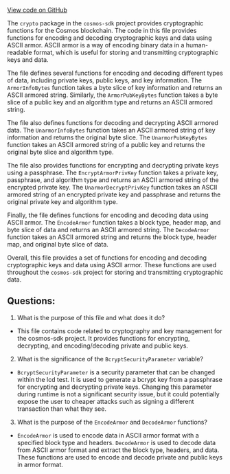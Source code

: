 [View code on GitHub](https://github.com/cosmos/cosmos-sdk/blob/main/crypto/armor.go)

The `crypto` package in the `cosmos-sdk` project provides cryptographic functions for the Cosmos blockchain. The code in this file provides functions for encoding and decoding cryptographic keys and data using ASCII armor. ASCII armor is a way of encoding binary data in a human-readable format, which is useful for storing and transmitting cryptographic keys and data.

The file defines several functions for encoding and decoding different types of data, including private keys, public keys, and key information. The `ArmorInfoBytes` function takes a byte slice of key information and returns an ASCII armored string. Similarly, the `ArmorPubKeyBytes` function takes a byte slice of a public key and an algorithm type and returns an ASCII armored string.

The file also defines functions for decoding and decrypting ASCII armored data. The `UnarmorInfoBytes` function takes an ASCII armored string of key information and returns the original byte slice. The `UnarmorPubKeyBytes` function takes an ASCII armored string of a public key and returns the original byte slice and algorithm type.

The file also provides functions for encrypting and decrypting private keys using a passphrase. The `EncryptArmorPrivKey` function takes a private key, passphrase, and algorithm type and returns an ASCII armored string of the encrypted private key. The `UnarmorDecryptPrivKey` function takes an ASCII armored string of an encrypted private key and passphrase and returns the original private key and algorithm type.

Finally, the file defines functions for encoding and decoding data using ASCII armor. The `EncodeArmor` function takes a block type, header map, and byte slice of data and returns an ASCII armored string. The `DecodeArmor` function takes an ASCII armored string and returns the block type, header map, and original byte slice of data.

Overall, this file provides a set of functions for encoding and decoding cryptographic keys and data using ASCII armor. These functions are used throughout the `cosmos-sdk` project for storing and transmitting cryptographic data.
## Questions: 
 1. What is the purpose of this file and what does it do?
- This file contains code related to cryptography and key management for the cosmos-sdk project. It provides functions for encrypting, decrypting, and encoding/decoding private and public keys.

2. What is the significance of the `BcryptSecurityParameter` variable?
- `BcryptSecurityParameter` is a security parameter that can be changed within the lcd test. It is used to generate a bcrypt key from a passphrase for encrypting and decrypting private keys. Changing this parameter during runtime is not a significant security issue, but it could potentially expose the user to cheaper attacks such as signing a different transaction than what they see.

3. What is the purpose of the `EncodeArmor` and `DecodeArmor` functions?
- `EncodeArmor` is used to encode data in ASCII armor format with a specified block type and headers. `DecodeArmor` is used to decode data from ASCII armor format and extract the block type, headers, and data. These functions are used to encode and decode private and public keys in armor format.